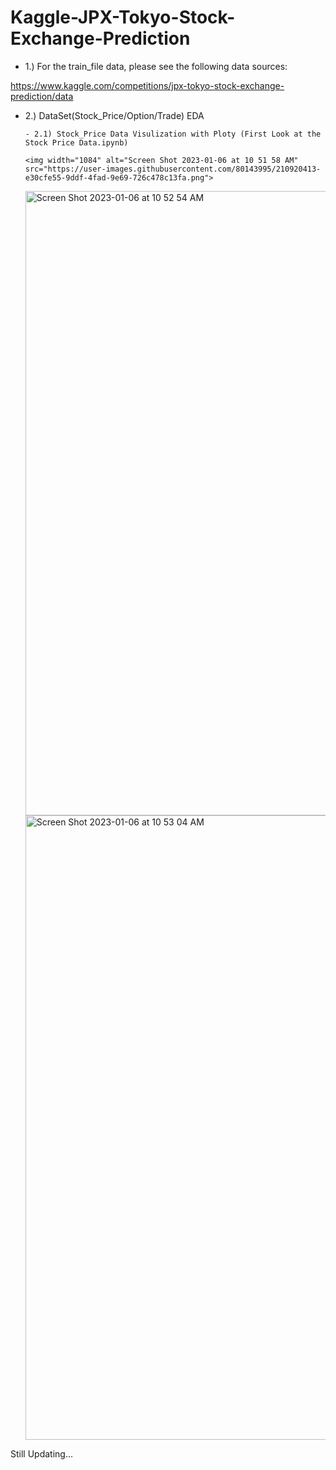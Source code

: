 # Kaggle-JPX-Tokyo-Stock-Exchange-Prediction

- 1.) For the train_file data, please see the following data sources:

https://www.kaggle.com/competitions/jpx-tokyo-stock-exchange-prediction/data

- 2.) DataSet(Stock_Price/Option/Trade) EDA

      - 2.1) Stock_Price Data Visulization with Ploty (First Look at the Stock Price Data.ipynb)
      
      <img width="1084" alt="Screen Shot 2023-01-06 at 10 51 58 AM" src="https://user-images.githubusercontent.com/80143995/210920413-e30cfe55-9ddf-4fad-9e69-726c478c13fa.png">
      
  <img width="999" alt="Screen Shot 2023-01-06 at 10 52 54 AM" src="https://user-images.githubusercontent.com/80143995/210920416-f674bb55-6f30-4055-b8ed-beca411f0956.png">
  
  <img width="999" alt="Screen Shot 2023-01-06 at 10 53 04 AM" src="https://user-images.githubusercontent.com/80143995/210920426-5132d399-2f71-4e64-916b-f66f27687534.png">

      
Still Updating...
